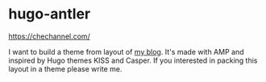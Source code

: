 # hugo-antler

https://chechannel.com/

I want to build a theme from layout of [my blog](https://chechannel.com/). It's made with AMP and inspired by Hugo themes KISS and Casper. If you interested in packing this layout in a theme please write me.
